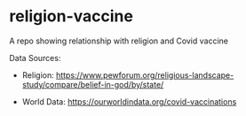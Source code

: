 # religion-vaccine
A repo showing relationship with religion and Covid vaccine


Data Sources:

* Religion:  https://www.pewforum.org/religious-landscape-study/compare/belief-in-god/by/state/

* World Data:  https://ourworldindata.org/covid-vaccinations
